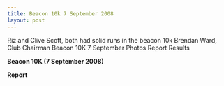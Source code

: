 ```yaml
---
title: Beacon 10k 7 September 2008
layout: post
---
```


<p>Riz and Clive Scott, both had solid runs in the beacon 10k Brendan Ward, Club Chairman Beacon 10K 7 September Photos Report Results</p>


**Beacon 10K (7 September 2008)**

**Report**
